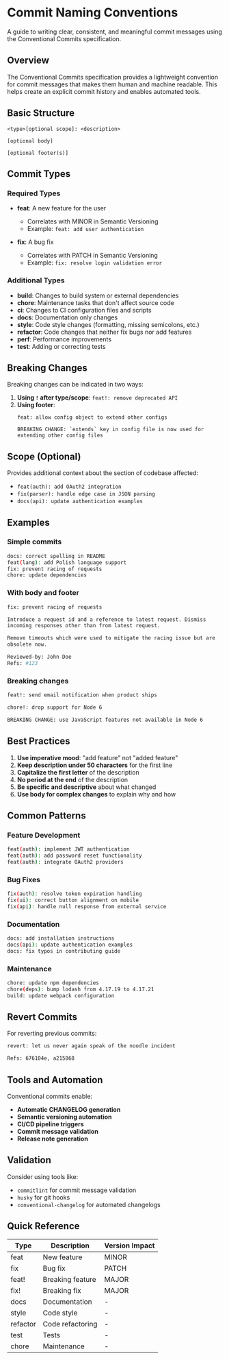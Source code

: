 # Commit Naming Conventions

A guide to writing clear, consistent, and meaningful commit messages using the Conventional Commits specification.

## Overview

The Conventional Commits specification provides a lightweight convention for commit messages that makes them human and machine readable. This helps create an explicit commit history and enables automated tools.

## Basic Structure

```
<type>[optional scope]: <description>

[optional body]

[optional footer(s)]
```

## Commit Types

### Required Types

- **feat**: A new feature for the user
  - Correlates with MINOR in Semantic Versioning
  - Example: `feat: add user authentication`

- **fix**: A bug fix
  - Correlates with PATCH in Semantic Versioning  
  - Example: `fix: resolve login validation error`

### Additional Types

- **build**: Changes to build system or external dependencies
- **chore**: Maintenance tasks that don't affect source code
- **ci**: Changes to CI configuration files and scripts
- **docs**: Documentation only changes
- **style**: Code style changes (formatting, missing semicolons, etc.)
- **refactor**: Code changes that neither fix bugs nor add features
- **perf**: Performance improvements
- **test**: Adding or correcting tests

## Breaking Changes

Breaking changes can be indicated in two ways:

1. **Using `!` after type/scope**: `feat!: remove deprecated API`
2. **Using footer**: 
   ```
   feat: allow config object to extend other configs
   
   BREAKING CHANGE: `extends` key in config file is now used for extending other config files
   ```

## Scope (Optional)

Provides additional context about the section of codebase affected:

- `feat(auth): add OAuth2 integration`
- `fix(parser): handle edge case in JSON parsing`
- `docs(api): update authentication examples`

## Examples

### Simple commits
```bash
docs: correct spelling in README
feat(lang): add Polish language support
fix: prevent racing of requests
chore: update dependencies
```

### With body and footer
```bash
fix: prevent racing of requests

Introduce a request id and a reference to latest request. Dismiss
incoming responses other than from latest request.

Remove timeouts which were used to mitigate the racing issue but are
obsolete now.

Reviewed-by: John Doe
Refs: #123
```

### Breaking changes
```bash
feat!: send email notification when product ships

chore!: drop support for Node 6

BREAKING CHANGE: use JavaScript features not available in Node 6
```

## Best Practices

1. **Use imperative mood**: "add feature" not "added feature"
2. **Keep description under 50 characters** for the first line
3. **Capitalize the first letter** of the description
4. **No period at the end** of the description
5. **Be specific and descriptive** about what changed
6. **Use body for complex changes** to explain why and how

## Common Patterns

### Feature Development
```bash
feat(auth): implement JWT authentication
feat(auth): add password reset functionality
feat(auth): integrate OAuth2 providers
```

### Bug Fixes
```bash
fix(auth): resolve token expiration handling
fix(ui): correct button alignment on mobile
fix(api): handle null response from external service
```

### Documentation
```bash
docs: add installation instructions
docs(api): update authentication examples
docs: fix typos in contributing guide
```

### Maintenance
```bash
chore: update npm dependencies
chore(deps): bump lodash from 4.17.19 to 4.17.21
build: update webpack configuration
```

## Revert Commits

For reverting previous commits:

```bash
revert: let us never again speak of the noodle incident

Refs: 676104e, a215868
```

## Tools and Automation

Conventional commits enable:
- **Automatic CHANGELOG generation**
- **Semantic versioning automation**
- **CI/CD pipeline triggers**
- **Commit message validation**
- **Release note generation**

## Validation

Consider using tools like:
- `commitlint` for commit message validation
- `husky` for git hooks
- `conventional-changelog` for automated changelogs

## Quick Reference

| Type | Description | Version Impact |
|------|-------------|----------------|
| feat | New feature | MINOR |
| fix | Bug fix | PATCH |
| feat! | Breaking feature | MAJOR |
| fix! | Breaking fix | MAJOR |
| docs | Documentation | - |
| style | Code style | - |
| refactor | Code refactoring | - |
| test | Tests | - |
| chore | Maintenance | - |
